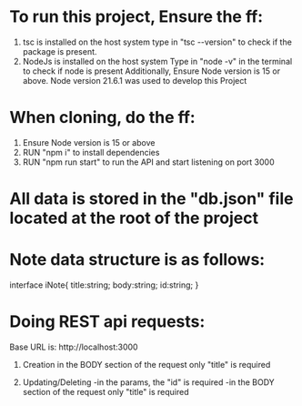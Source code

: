 # To run this project, Ensure the ff:
1. tsc is installed on the host system
    type in "tsc --version" to check if the package is present.
2. NodeJs is installed on the host system
    Type in "node -v" in the terminal to check if node is present
    Additionally, Ensure Node version is 15 or above.
    Node version 21.6.1 was used to develop this Project


# When cloning, do the ff:
1. Ensure Node version is 15 or above
2. RUN "npm i" to install dependencies
3. RUN "npm run start" to run the API and start listening on port 3000


# All data is stored in the "db.json" file located at the root of the project

# Note data structure is as follows:
interface iNote{
    title:string;
    body:string;
    id:string;
}


# Doing REST api requests:
Base URL is: http://localhost:3000
1. Creation
    in the BODY section of the request only "title" is required

2. Updating/Deleting
    -in the params, the "id" is required
    -in the BODY section of the request only "title" is required



